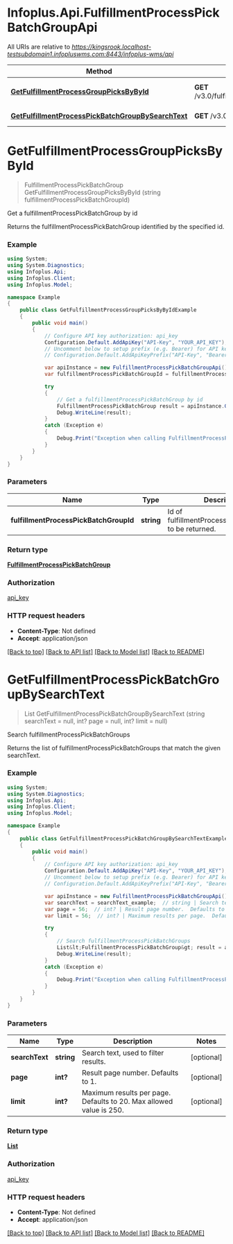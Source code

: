 # Infoplus.Api.FulfillmentProcessPickBatchGroupApi

All URIs are relative to *https://kingsrook.localhost-testsubdomain1.infopluswms.com:8443/infoplus-wms/api*

Method | HTTP request | Description
------------- | ------------- | -------------
[**GetFulfillmentProcessGroupPicksByById**](FulfillmentProcessPickBatchGroupApi.md#getfulfillmentprocessgrouppicksbybyid) | **GET** /v3.0/fulfillmentProcessPickBatchGroup/{fulfillmentProcessPickBatchGroupId} | Get a fulfillmentProcessPickBatchGroup by id
[**GetFulfillmentProcessPickBatchGroupBySearchText**](FulfillmentProcessPickBatchGroupApi.md#getfulfillmentprocesspickbatchgroupbysearchtext) | **GET** /v3.0/fulfillmentProcessPickBatchGroup/search | Search fulfillmentProcessPickBatchGroups


<a name="getfulfillmentprocessgrouppicksbybyid"></a>
# **GetFulfillmentProcessGroupPicksByById**
> FulfillmentProcessPickBatchGroup GetFulfillmentProcessGroupPicksByById (string fulfillmentProcessPickBatchGroupId)

Get a fulfillmentProcessPickBatchGroup by id

Returns the fulfillmentProcessPickBatchGroup identified by the specified id.

### Example
```csharp
using System;
using System.Diagnostics;
using Infoplus.Api;
using Infoplus.Client;
using Infoplus.Model;

namespace Example
{
    public class GetFulfillmentProcessGroupPicksByByIdExample
    {
        public void main()
        {
            // Configure API key authorization: api_key
            Configuration.Default.AddApiKey("API-Key", "YOUR_API_KEY");
            // Uncomment below to setup prefix (e.g. Bearer) for API key, if needed
            // Configuration.Default.AddApiKeyPrefix("API-Key", "Bearer");

            var apiInstance = new FulfillmentProcessPickBatchGroupApi();
            var fulfillmentProcessPickBatchGroupId = fulfillmentProcessPickBatchGroupId_example;  // string | Id of fulfillmentProcessPickBatchGroup to be returned.

            try
            {
                // Get a fulfillmentProcessPickBatchGroup by id
                FulfillmentProcessPickBatchGroup result = apiInstance.GetFulfillmentProcessGroupPicksByById(fulfillmentProcessPickBatchGroupId);
                Debug.WriteLine(result);
            }
            catch (Exception e)
            {
                Debug.Print("Exception when calling FulfillmentProcessPickBatchGroupApi.GetFulfillmentProcessGroupPicksByById: " + e.Message );
            }
        }
    }
}
```

### Parameters

Name | Type | Description  | Notes
------------- | ------------- | ------------- | -------------
 **fulfillmentProcessPickBatchGroupId** | **string**| Id of fulfillmentProcessPickBatchGroup to be returned. | 

### Return type

[**FulfillmentProcessPickBatchGroup**](FulfillmentProcessPickBatchGroup.md)

### Authorization

[api_key](../README.md#api_key)

### HTTP request headers

 - **Content-Type**: Not defined
 - **Accept**: application/json

[[Back to top]](#) [[Back to API list]](../README.md#documentation-for-api-endpoints) [[Back to Model list]](../README.md#documentation-for-models) [[Back to README]](../README.md)

<a name="getfulfillmentprocesspickbatchgroupbysearchtext"></a>
# **GetFulfillmentProcessPickBatchGroupBySearchText**
> List<FulfillmentProcessPickBatchGroup> GetFulfillmentProcessPickBatchGroupBySearchText (string searchText = null, int? page = null, int? limit = null)

Search fulfillmentProcessPickBatchGroups

Returns the list of fulfillmentProcessPickBatchGroups that match the given searchText.

### Example
```csharp
using System;
using System.Diagnostics;
using Infoplus.Api;
using Infoplus.Client;
using Infoplus.Model;

namespace Example
{
    public class GetFulfillmentProcessPickBatchGroupBySearchTextExample
    {
        public void main()
        {
            // Configure API key authorization: api_key
            Configuration.Default.AddApiKey("API-Key", "YOUR_API_KEY");
            // Uncomment below to setup prefix (e.g. Bearer) for API key, if needed
            // Configuration.Default.AddApiKeyPrefix("API-Key", "Bearer");

            var apiInstance = new FulfillmentProcessPickBatchGroupApi();
            var searchText = searchText_example;  // string | Search text, used to filter results. (optional) 
            var page = 56;  // int? | Result page number.  Defaults to 1. (optional) 
            var limit = 56;  // int? | Maximum results per page.  Defaults to 20.  Max allowed value is 250. (optional) 

            try
            {
                // Search fulfillmentProcessPickBatchGroups
                List&lt;FulfillmentProcessPickBatchGroup&gt; result = apiInstance.GetFulfillmentProcessPickBatchGroupBySearchText(searchText, page, limit);
                Debug.WriteLine(result);
            }
            catch (Exception e)
            {
                Debug.Print("Exception when calling FulfillmentProcessPickBatchGroupApi.GetFulfillmentProcessPickBatchGroupBySearchText: " + e.Message );
            }
        }
    }
}
```

### Parameters

Name | Type | Description  | Notes
------------- | ------------- | ------------- | -------------
 **searchText** | **string**| Search text, used to filter results. | [optional] 
 **page** | **int?**| Result page number.  Defaults to 1. | [optional] 
 **limit** | **int?**| Maximum results per page.  Defaults to 20.  Max allowed value is 250. | [optional] 

### Return type

[**List<FulfillmentProcessPickBatchGroup>**](FulfillmentProcessPickBatchGroup.md)

### Authorization

[api_key](../README.md#api_key)

### HTTP request headers

 - **Content-Type**: Not defined
 - **Accept**: application/json

[[Back to top]](#) [[Back to API list]](../README.md#documentation-for-api-endpoints) [[Back to Model list]](../README.md#documentation-for-models) [[Back to README]](../README.md)

